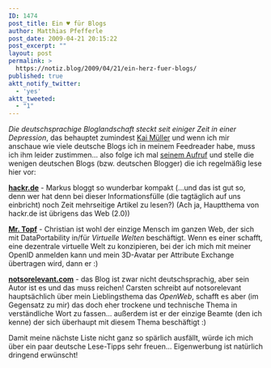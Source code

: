 ```yaml
---
ID: 1474
post_title: Ein ♥ für Blogs
author: Matthias Pfefferle
post_date: 2009-04-21 20:15:22
post_excerpt: ""
layout: post
permalink: >
  https://notiz.blog/2009/04/21/ein-herz-fuer-blogs/
published: true
aktt_notify_twitter:
  - 'yes'
aktt_tweeted:
  - "1"
---
```

<cite>Die deutschsprachige Bloglandschaft steckt seit einiger Zeit in einer Depression</cite>, das behauptet zumindest <a href="http://stylespion.de">Kai Müller</a> und wenn ich mir anschaue wie viele deutsche Blogs ich in meinem Feedreader habe, muss ich ihm leider zustimmen... also folge ich mal <a href="http://stylespion.de/ein-fuer-blogs/3889/">seinem Aufruf</a> und stelle die wenigen deutschen Blogs (bzw. deutschen Blogger) die ich regelmäßig lese hier vor:

<strong><a href="http://hackr.de" rel="contact">hackr.de</a></strong> - Markus bloggt so wunderbar kompakt (...und das ist gut so, denn wer hat denn bei dieser Informationsfülle (die tagtäglich auf uns einbricht) noch Zeit mehrseitige Artikel zu lesen?) (Ach ja, Hauptthema von hackr.de ist übrigens das Web (2.0))

<strong><a href="http://mrtopf.de/blog" rel="contact met collegue">Mr. Topf</a></strong> - Christian ist wohl der einzige Mensch im ganzen Web, der sich mit DataPortability in/für <em>Virtuelle Welten</em> beschäftigt. Wenn es einer schafft, eine dezentrale virtuelle Welt zu konzipieren, bei der ich mich mit meiner OpenID anmelden kann und mein 3D-Avatar per Attribute Exchange übertragen wird, dann er :)

<strong><a href="http://notsorelevant.com" rel="contact met">notsorelevant.com</a></strong> - das Blog ist zwar nicht deutschsprachig, aber sein Autor ist es und das muss reichen! Carsten schreibt auf notsorelevant hauptsächlich über mein Lieblingsthema das <em>OpenWeb</em>, schafft es aber (im Gegensatz zu mir) das doch eher trockene und technische Thema in verständliche Wort zu fassen... außerdem ist er der einzige Beamte (den ich kenne) der sich überhaupt mit diesem Thema beschäftigt :)

Damit meine nächste Liste nicht ganz so spärlich ausfällt, würde ich mich über ein paar deutsche Lese-Tipps sehr freuen... Eigenwerbung ist natürlich dringend erwünscht!